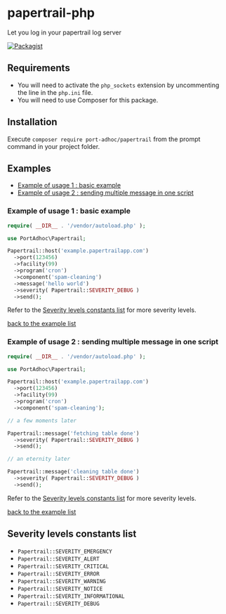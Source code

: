 # papertrail-php
Let you log in your papertrail log server

[![Packagist](https://img.shields.io/packagist/v/port-adhoc/papertrail.svg)]()

## Requirements
- You will need to activate the `php_sockets` extension by uncommenting the line in the `php.ini` file.
- You will need to use Composer for this package.

## Installation
Execute `composer require port-adhoc/papertrail` from the prompt command in your project folder.

## Examples
- [Example of usage 1 : basic example](#example-of-usage-1--basic-example)
- [Example of usage 2 : sending multiple message in one script](#example-of-usage-2--sending-multiple-message-in-one-script)

### Example of usage 1 : basic example
```php
require( __DIR__ . '/vendor/autoload.php' );

use PortAdhoc\Papertrail;

Papertrail::host('example.papertrailapp.com')
  ->port(123456)
  ->facility(99)
  ->program('cron')
  ->component('spam-cleaning')
  ->message('hello world')
  ->severity( Papertrail::SEVERITY_DEBUG )
  ->send();
```

Refer to the [Severity levels constants list](#severity-levels-constants-list) for more severity levels.

[back to the example list](#examples)

### Example of usage 2 : sending multiple message in one script
```php
require( __DIR__ . '/vendor/autoload.php' );

use PortAdhoc\Papertrail;

Papertrail::host('example.papertrailapp.com')
  ->port(123456)
  ->facility(99)
  ->program('cron')
  ->component('spam-cleaning');

// a few moments later

Papertrail::message('fetching table done')
  ->severity( Papertrail::SEVERITY_DEBUG )
  ->send();

// an eternity later

Papertrail::message('cleaning table done')
  ->severity( Papertrail::SEVERITY_DEBUG )
  ->send();
```

Refer to the [Severity levels constants list](#severity-levels-constants-list) for more severity levels.

[back to the example list](#examples)

## Severity levels constants list
- `Papertrail::SEVERITY_EMERGENCY`
- `Papertrail::SEVERITY_ALERT`
- `Papertrail::SEVERITY_CRITICAL`
- `Papertrail::SEVERITY_ERROR`
- `Papertrail::SEVERITY_WARNING`
- `Papertrail::SEVERITY_NOTICE`
- `Papertrail::SEVERITY_INFORMATIONAL`
- `Papertrail::SEVERITY_DEBUG`
